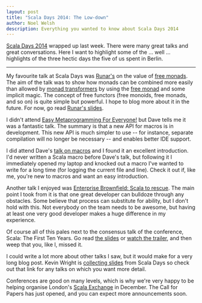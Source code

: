 ```yaml
---
layout: post
title: "Scala Days 2014: The Low-down"
author: Noel Welsh
description: Everything you wanted to know about Scala Days 2014
---
```


[Scala Days 2014](http://www.scaladays.org/) wrapped up last week. There were many great talks and great conversations. Here I want to highlight some of the ... well ... highlights of the three hectic days the five of us spent in Berlin.

---

My favourite talk at Scala Days was [Runar's](https://twitter.com/runarorama) on the value of [free monads](https://dl.dropboxusercontent.com/u/4588997/ReasonablyPriced.pdf). The aim of the talk was to show how monads can be combined more easily than allowed by [monad transformers](http://underscore.io/blog/posts/2013/12/20/scalaz-monad-transformers.html) by using the [free monad](http://eed3si9n.com/learning-scalaz/Free+Monad.html) and some implicit magic. The concept of free functors (free monoids, free monads, and so on) is quite simple but powerful. I hope to blog more about it in the future. For now, go read [Runar's slides](https://dl.dropboxusercontent.com/u/4588997/ReasonablyPriced.pdf).

I didn't attend [Easy Metaprogramming For Everyone!](http://scalamacros.org/paperstalks/2014-06-17-EasyMetaprogrammingForEveryone.pdf) but Dave tells me it was a fantastic talk. The summary is that a new API for macros is in development. This new API is much simpler to use -- for instance, separate compilation will no longer be necessary -- and enables better IDE support.

I did attend Dave's [talk on macros](https://github.com/underscoreio/essential-macros) and I found it an excellent introduction. I'd never written a Scala macro before Dave's talk, but following it I immediately opened my laptop and knocked out a macro I've wanted to write for a long time (for logging the current file and line). Check it out if, like me, you're new to macros and want an easy introduction.

Another talk I enjoyed was [Enterprise Brownfield: Scala to rescue](http://jmhofer.johoop.de/?p=548). The main point I took from it is that one great developer can bulldoze through any obstacles. Some believe that process can substitute for ability, but I don't hold with this. Not everybody on the team needs to be awesome, but having at least one very good developer makes a huge difference in my experience.

Of course all of this pales next to the consensus talk of the conference, Scala: The First Ten Years. Go read [the slides](http://rapture.io/tenyears/) or [watch the trailer](https://www.youtube.com/watch?v=e-DXJT8VnAA), and then weep that you, like I, missed it.

I could write a lot more about other talks I saw, but it would make for a very long blog post. Kevin Wright is [collecting slides](https://gist.github.com/kevinwright/9505828a0dcc0c4c0d56) from Scala Days so check out that link for any talks on which you want more detail.

Conferences are good on many levels, which is why we're very happy to be helping organise London's [Scala Exchange](https://skillsmatter.com/conferences/1948-scala-exchange-2014) in December. The Call for Papers has just opened, and you can expect more announcements soon.
